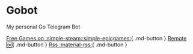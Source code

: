 # Gobot
My personal Go Telegram Bot

[Free Games on :simple-steam::simple-epicgames:](freegames.md){ .md-button }
[Remote :ok:](freegames.md){ .md-button }
[Rss :material-rss:](rss.md){ .md-button }
